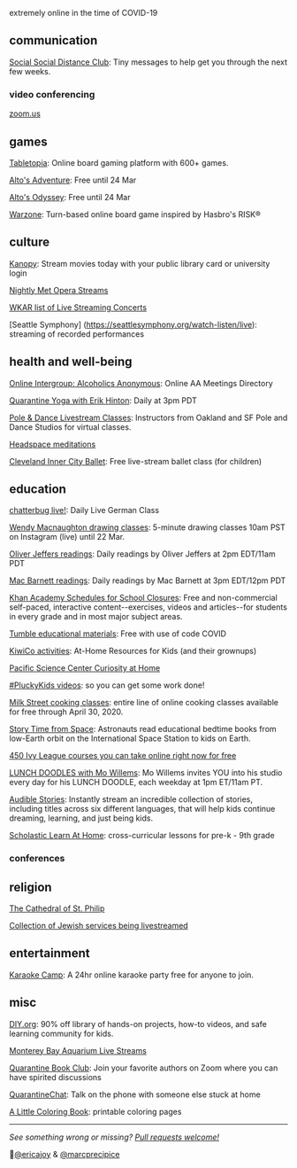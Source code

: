 extremely online in the time of COVID-19


## communication
[Social Social Distance Club](https://socialsocialdistanceclub.substack.com/): Tiny messages to help get you through the next few weeks.

### video conferencing
[zoom.us](http://zoom.us)

## games
[Tabletopia](http://tabletopia.com): Online board gaming platform with 600+ games.

[Alto's Adventure](http://altosadventure.com/): Free until 24 Mar

[Alto's Odyssey](http://altosodyssey.com/): Free until 24 Mar

[Warzone](https://www.warzone.com/): Turn-based online board game inspired by Hasbro's RISK®

## culture
[Kanopy](https://www.kanopy.com/): Stream movies today with your public library card or university login

[Nightly Met Opera Streams](https://www.metopera.org/user-information/nightly-met-opera-streams/)

[WKAR list of Live Streaming Concerts](https://www.wkar.org/post/list-live-streaming-concerts)

[Seattle Symphony] (https://seattlesymphony.org/watch-listen/live): streaming of recorded performances 

## health and well-being
[Online Intergroup: Alcoholics Anonymous](http://aa-intergroup.org/directory.php): Online AA Meetings Directory

[Quarantine Yoga with Erik Hinton](https://www.twitch.tv/esmooov/): Daily at 3pm PDT

[Pole & Dance Livestream Classes](http://bit.ly/poleanddancelivestream): Instructors from Oakland and SF Pole and Dance Studios for virtual classes.

[Headspace meditations](https://www.headspace.com/covid-19)

[Cleveland Inner City Ballet](https://www.clevelandinnercityballet.org/pink-tutu-outreach-company): Free live-stream ballet class (for children)

## education
[chatterbug live!](https://chatterbug.com/en/chatterbug-live): Daily Live German Class

[Wendy Macnaughton drawing classes](https://www.instagram.com/wendymac/): 5-minute drawing classes 10am PST on Instagram (live) until 22 Mar.

[Oliver Jeffers readings](https://www.instagram.com/oliverjeffers/): Daily readings by Oliver Jeffers at 2pm EDT/11am PDT

[Mac Barnett readings](https://www.instagram.com/macbarnett/): Daily readings by Mac Barnett at 3pm EDT/12pm PDT

[Khan Academy Schedules for School Closures](https://docs.google.com/document/d/e/2PACX-1vSZhOdEPAWjUQpqDkVAlJrFwxxZ9Sa6zGOq0CNRms6Z7DZNq-tQWS3OhuVCUbh_-P-WmksHAzbsrk9d/pub): Free and non-commercial self-paced, interactive content--exercises, videos and articles--for students in every grade and in most major subject areas.

[Tumble educational materials](http://www.sciencepodcastforkids.com/materials): Free with use of code COVID

[KiwiCo activities](https://www.kiwico.com/kids-at-home): At-Home Resources for Kids (and their grownups)

[Pacific Science Center Curiosity at Home](https://www.pacificsciencecenter.org/events-programs/curiosity-at-home/)

[#PluckyKids videos](https://www.beplucky.com/pluckykids-videos-so-you-can-get-some-work-done/): so you can get some work done!

[Milk Street cooking classes](https://www.177milkstreet.com/school/classes/online-classes/): entire line of online cooking classes available for free through April 30, 2020.

[Story Time from Space](https://storytimefromspace.com/): Astronauts read educational bedtime books from low-Earth orbit on the International Space Station to kids on Earth.

[450 Ivy League courses you can take online right now for free](https://www.freecodecamp.org/news/here-are-380-ivy-league-courses-you-can-take-online-right-now-for-free-9b3ffcbd7b8c/)

[LUNCH DOODLES with Mo Willems](https://www.kennedy-center.org/education/mo-willems/): Mo Willems invites YOU into his studio every day for his LUNCH DOODLE, each weekday at 1pm ET/11am PT.

[Audible Stories](https://stories.audible.com/start-listen): Instantly stream an incredible collection of stories, including titles across six different languages, that will help kids continue dreaming, learning, and just being kids.

[Scholastic Learn At Home](https://classroommagazines.scholastic.com/support/learnathome.html): cross-curricular lessons for pre-k - 9th grade


### conferences

## religion
[The Cathedral of St. Philip](https://www.cathedralatl.org/worship/live-streaming/)

[Collection of Jewish services being livestreamed](https://docs.google.com/spreadsheets/d/1Nmyndg953zD9it_SADauRu2Drz_oGaYUUArlZ1jUNNc/edit?fbclid=IwAR1PBYYkm-47RWz1leyrEcE7z33LDIEF50JlPp8EIKoYBzsSsTgy1nLaP84#gid=960275912)

## entertainment
[Karaoke Camp](https://karaoke.camp/): A 24hr online karaoke party free for anyone to join.

## misc
[DIY.org](https://diy.org/register?coupon=TOGETHER):  90% off library of hands-on projects, how-to videos, and safe learning community for kids.

[Monterey Bay Aquarium Live Streams](https://www.montereybayaquarium.org/animals/live-cams)

[Quarantine Book Club](https://www.quarantinebookclub.com/): Join your favorite authors on Zoom where you can have spirited discussions

[QuarantineChat](https://quarantinechat.com/): Talk on the phone with someone else stuck at home

[A Little Coloring Book](https://adobe.ly/2U3suMF): printable coloring pages 

---
_See something wrong or missing? [Pull requests welcome!](https://github.com/ericajoy/nowonline)_

💖[@ericajoy](https://twitter.com/EricaJoy) & [@marcprecipice
](https://twitter.com/marcprecipice)

